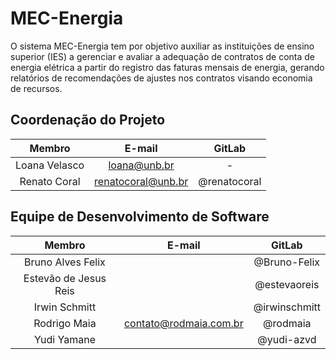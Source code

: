 # MEC-Energia

O sistema MEC-Energia tem por objetivo auxiliar as instituições de ensino superior (IES) a gerenciar e avaliar a adequação de contratos de conta de energia elétrica a partir do registro das faturas mensais de energia, gerando relatórios de recomendações de ajustes nos contratos visando economia de recursos.

## Coordenação do Projeto

|    Membro     |       E-mail       |    GitLab    |
| :-----------: | :----------------: | :----------: |
| Loana Velasco |    loana@unb.br    |      -       |
| Renato Coral  | renatocoral@unb.br | @renatocoral |

## Equipe de Desenvolvimento de Software

|        Membro         |             E-mail             |       GitLab        |
| :------------------:  | :----------------------------: | :-----------------: |
| Bruno Alves Felix     |                                | @Bruno-Felix        |
| Estevão de Jesus Reis |                                | @estevaoreis        |
| Irwin Schmitt         |                                | @irwinschmitt       |
| Rodrigo Maia          |     contato@rodmaia.com.br     | @rodmaia            |
| Yudi Yamane           |                                | @yudi-azvd          |
